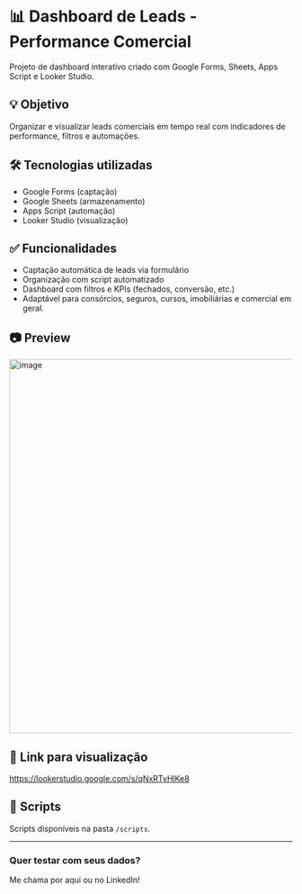# 📊 Dashboard de Leads - Performance Comercial

Projeto de dashboard interativo criado com Google Forms, Sheets, Apps Script e Looker Studio.

## 💡 Objetivo
Organizar e visualizar leads comerciais em tempo real com indicadores de performance, filtros e automações.

## 🛠️ Tecnologias utilizadas
- Google Forms (captação)
- Google Sheets (armazenamento)
- Apps Script (automação)
- Looker Studio (visualização)

## ✅ Funcionalidades
- Captação automática de leads via formulário
- Organização com script automatizado
- Dashboard com filtros e KPIs (fechados, conversão, etc.)
- Adaptável para consórcios, seguros, cursos, imobiliárias e comercial em geral. 

## 📷 Preview
<img width="909" height="665" alt="image" src="https://github.com/user-attachments/assets/cee9f01e-9239-4a18-bedf-86eb524db110" />


## 🔗 Link para visualização
https://lookerstudio.google.com/s/qNxRTvHlKe8

## 📁 Scripts
Scripts disponíveis na pasta `/scripts`.

---

### Quer testar com seus dados?
Me chama por aqui ou no LinkedIn!
